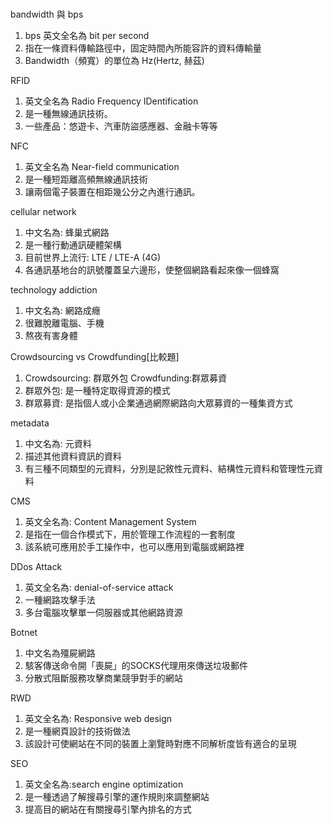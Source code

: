 ###
bandwidth 與 bps 

1. bps 英文全名為 bit per second
2. 指在一條資料傳輸路徑中，固定時間內所能容許的資料傳輸量
3. Bandwidth（頻寬）的單位為 Hz(Hertz, 赫茲)

RFID
1. 英文全名為 Radio Frequency IDentification
2. 是一種無線通訊技術。
3. 一些產品：悠遊卡、汽車防盜感應器、金融卡等等

NFC
1. 英文全名為 Near-field communication
2. 是一種短距離高頻無線通訊技術
3. 讓兩個電子裝置在相距幾公分之內進行通訊。

cellular network
1. 中文名為: 蜂巢式網路
2. 是一種行動通訊硬體架構
3. 目前世界上流行: LTE / LTE-A (4G)
4. 各通訊基地台的訊號覆蓋呈六邊形，使整個網路看起來像一個蜂窩

technology addiction
1. 中文名為: 網路成癮
2. 很難脫離電腦、手機
3. 熬夜有害身體

Crowdsourcing vs Crowdfunding[比較題]
1. Crowdsourcing: 群眾外包     Crowdfunding:群眾募資
2. 群眾外包: 是一種特定取得資源的模式
3. 群眾募資: 是指個人或小企業通過網際網路向大眾募資的一種集資方式

metadata
1. 中文名為: 元資料
2. 描述其他資料資訊的資料
3. 有三種不同類型的元資料，分別是記敘性元資料、結構性元資料和管理性元資料

CMS
1. 英文全名為: Content Management System
2. 是指在一個合作模式下，用於管理工作流程的一套制度
3. 該系統可應用於手工操作中，也可以應用到電腦或網路裡

DDos Attack
1. 英文全名為: denial-of-service attack
2. 一種網路攻擊手法
3. 多台電腦攻擊單一伺服器或其他網路資源

Botnet
1. 中文名為殭屍網路
2. 駭客傳送命令開「喪屍」的SOCKS代理用來傳送垃圾郵件
3. 分散式阻斷服務攻擊商業競爭對手的網站

RWD
1. 英文全名為: Responsive web design
2. 是一種網頁設計的技術做法
3. 該設計可使網站在不同的裝置上瀏覽時對應不同解析度皆有適合的呈現

SEO
1. 英文全名為:search engine optimization
2. 是一種透過了解搜尋引擎的運作規則來調整網站
3. 提高目的網站在有關搜尋引擎內排名的方式
